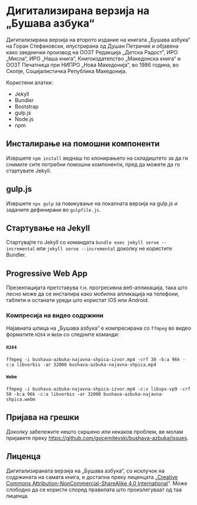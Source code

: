 # Дигитализирана верзија на „Бушава азбука“

Дигитализирана верзија на второто издание на книгата „Бушава азбука“ на Горан Стефановски, илустрирана од Душан Петричиќ и објавена како заеднички производ на ООЗТ Редакција „Детска Радост“, ИРО „Мисла“, ИРО „Наша книга“, Книгоиздателство „Македонска книга“ и ООЗТ Печатница при НИПРО „Нова Македонија“, во 1986 година, во Скопје, Социјалистичка Република Македонија.

Користени алатки:

- Jekyll
- Bundler
- Bootstrap
- gulp.js
- Node.js
- npm

## Инсталирање на помошни компоненти

Извршете `npm install` веднаш по клонирањето на складиштето за да ги снимите сите потребни помошни компоненти, пред да можете да го стартувате Jekyll.

## gulp.js

Извршете `npx gulp` за повикување на локалната верзија на gulp.js и задачите дефинирани во `gulpfile.js`.

## Стартување на Jekyll

Стартувајте го Jekyll со командата `bundle exec jekyll serve --incremental` или `jekyll serve --incremental` доколку не користите Bundler.

## Progressive Web App

Презентацијата претставува т.н. прогресивна веб-апликација, така што лесно може да се инсталира како мобилна апликација на телефони, таблети и останати уреди што користат iOS или Android.

### Компресија на видео содржини

Најавната шпица на „Бушава азбука“ е компресирана со `ffmpeg` во видео форматите `H264` и `Webm` со следните команди:

#### `H264`

`ffmpeg -i bushava-azbuka-najavna-shpica-izvor.mp4 -crf 30 -b:a 96k -c:a libvorbis -ar 32000 bushava-azbuka-najavna-shpica.mp4`

#### `Webm`

`ffmpeg -i bushava-azbuka-najavna-shpica-izvor.mp4 -c:v libvpx-vp9 -crf 50 -b:a 96k -c:a libvorbis -ar 32000 bushava-azbuka-najavna-shpica.webm`

## Пријава на грешки

Доколку забележите нешто скршено или некаков проблем, ве молам пријавете преку https://github.com/gocemitevski/bushava-azbuka/issues.

## Лиценца

Дигитализираната верзија на „Бушава азбука“, со исклучок на содржината на самата книга, е достапна преку лиценцата „[Creative Commons Attribution-NonCommercial-ShareAlike 4.0 International](https://creativecommons.org/licenses/by-nc-sa/4.0/legalcode)“. Може слободно да се користи според правилата што произлегуваат од таа лиценца.
